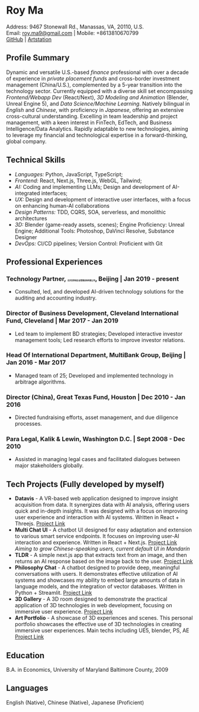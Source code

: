 # Roy Ma

Address: 9467 Stonewall Rd., Manassas, VA, 20110, U.S.  
Email: [roy.ma9@gmail.com](roy.ma9@gmail.com) | Mobile: +8613810670799  
[GitHub](https://github.com/Creative-Ataraxia/Creative-Journey) | [Artstation](https://www.artstation.com/creative_ataraxia)  



## Profile Summary

Dynamic and versatile U.S.-based *finance* professional with over a decade of experience in *private placement funds* and cross-border investment management (China/U.S.), complemented by a 5-year transition into the technology sector. Currently equipped with a diverse skill set encompassing *Frontend/Webapp Dev* (React/Next), *3D Modeling and Animation* (Blender, Unreal Engine 5), and *Data Science/Machine Learning*. Natively bilingual in *English* and *Chinese*, with proficiency in *Japanese*, offering an extensive cross-cultural understanding. Excelling in team leadership and project management, with a keen interest in FinTech, EdTech, and Business Intelligence/Data Analytics. Rapidly adaptable to new technologies, aiming to leverage my financial and technological expertise in a forward-thinking, global company.



## Technical Skills

- *Languages:* Python, JavaScript, TypeScript;
- *Frontend:* React, Next.js, Three.js, WebGL, Tailwind;
- *AI:* Coding and implementing LLMs; Design and development of AI-integrated interfaces;
- *UX:* Design and development of interactive user interfaces, with a focus on enhancing human-AI collaborations
- *Design Patterns:* TDD, CQRS, SOA, serverless, and monolithic architectures
- *3D:* Blender (game-ready assets, scenes); Engine Proficiency: Unreal Engine; Additional Tools: Photoshop, DaVinci Resolve, Substance Designer
- *DevOps:* CI/CD pipelines; Version Control: Proficient with Git



## Professional Experiences

### Technology Partner, <span style="font-size: 5px;">北京世界线企业管理咨询有限公司</span>, Beijing | Jan 2019 - present
- Consulted, led, and developed AI-driven technology solutions for the auditing and accounting industry.

### Director of Business Development, Cleveland International Fund, Cleveland | Mar 2017 - Jan 2019  
- Led team to implement BD strategies; Developed interactive investor management tools; Led research efforts to improve investor relations.

### Head Of International Department, MultiBank Group, Beijing | Jan 2016 - Mar 2017  
- Managed team of 25; Developed and implemented technology in arbitrage algorithms.

### Director (China), Great Texas Fund, Houston | Dec 2010 - Jan 2016  
- Directed fundraising efforts, asset management, and due diligence processes.

### Para Legal, Kalik & Lewin, Washington D.C. | Sept 2008 - Dec 2010  
- Assisted in managing legal cases and facilitated dialogues between major stakeholders globally.



## Tech Projects (Fully developed by myself)

- **Datavis** - A VR-based web application designed to improve insight acquisition from data. It synergizes data with AI analysis, offering users quick and in-depth insights. It was designed with a focus on improving user experience and interaction with AI systems. Written in React + Threejs. [Project Link](https://datavis-one.vercel.app)  
- **Multi Chat UI** - A chatbot UI designed for easy adaptation and extension to various smart service endpoints. It focuses on improving user-AI interaction and experience. Written in React + Next.js. [Project Link](https://chatbot-compilation.vercel.app) *Aiming to grow Chinese-speaking users, current default UI in Mandarin*  
- **TLDR** - A simple next.js app that extracts text from an image, and then returns an AI response based on the image back to the user. [Project Link](https://tldr-aibot.vercel.app)  
- **Philosophy Chat** - A chatbot designed to provide deep, meaningful conversations with users. It demonstrates effective utilization of AI systems and showcases my ability to embed large amounts of data in language models, and the integration of vector databases. Written in Python + Streamlit. [Project Link](https://philosophy-chat.streamlit.app)  
- **3D Gallery** - A 3D room designed to demonstrate the practical application of 3D technologies in web development, focusing on immersive user experience. [Project Link](https://creative-ataraxia.github.io)  
- **Art Portfolio** - A showcase of 3D experiences and scenes. This personal portfolio showcases the effective use of 3D technologies in creating immersive user experiences. Main techs including UE5, blender, PS, AE [Project Link](https://creative_ataraxia.artstation.com)  



## Education
B.A. in Economics, University of Maryland Baltimore County, 2009



## Languages
English (Native), Chinese (Native), Japanese (Proficient)
